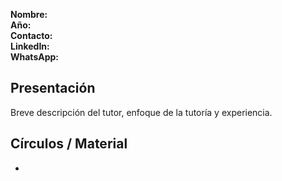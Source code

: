 
**Nombre:**  
**Año:**  
**Contacto:**  
**LinkedIn:**  
**WhatsApp:**  

## Presentación
Breve descripción del tutor, enfoque de la tutoría y experiencia.

## Círculos / Material
- 

